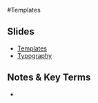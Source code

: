 #Templates

## Slides
- [Templates](Templates)
- [Typography](Typography)

## Notes & Key Terms
- 


